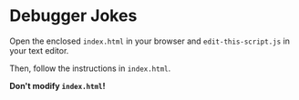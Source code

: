 # Debugger Jokes

Open the enclosed `index.html` in your browser and `edit-this-script.js` in your text editor.

Then, follow the instructions in `index.html`.

**Don't modify `index.html`!**
